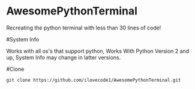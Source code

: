 # AwesomePythonTerminal

Recreating the python terminal with less than 30 lines of code!

#System Info

Works with all os's that support python,
Works With Python Version 2 and up,
System Info may change in latter versions.

#Clone

`
git clone https://github.com/ilovecode1/AwesomePythonTerminal.git
`
